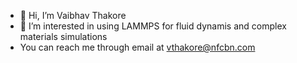 - 👋 Hi, I’m Vaibhav Thakore
- 👀 I’m interested in using LAMMPS for fluid dynamis and complex materials simulations
- You can reach me through email at vthakore@nfcbn.com

<!---
nf-vthakore/nf-vthakore is a ✨ special ✨ repository because its `README.md` (this file) appears on your GitHub profile.
You can click the Preview link to take a look at your changes.
--->

